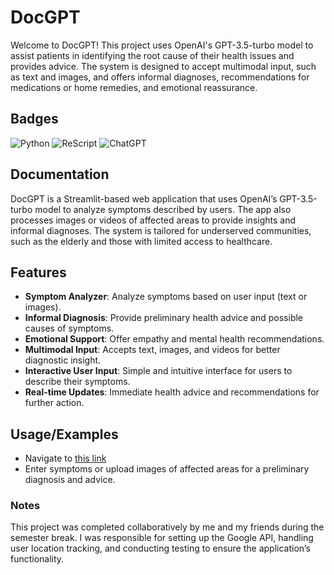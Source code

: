 
# DocGPT

Welcome to DocGPT! This project uses OpenAI's GPT-3.5-turbo model to assist patients in identifying the root cause of their health issues and provides advice. The system is designed to accept multimodal input, such as text and images, and offers informal diagnoses, recommendations for medications or home remedies, and emotional reassurance.


## Badges


![Python](https://img.shields.io/badge/python-3670A0?style=for-the-badge&logo=python&logoColor=ffdd54)
![ReScript](https://img.shields.io/badge/rescript-%2314162c?style=for-the-badge&logo=rescript&logoColor=e34c4c)
![ChatGPT](https://img.shields.io/badge/chatGPT-74aa9c?style=for-the-badge&logo=openai&logoColor=white)

## Documentation

DocGPT is a Streamlit-based web application that uses OpenAI’s GPT-3.5-turbo model to analyze symptoms described by users. The app also processes images or videos of affected areas to provide insights and informal diagnoses. The system is tailored for underserved communities, such as the elderly and those with limited access to healthcare.


## Features

- **Symptom Analyzer**: Analyze symptoms based on user input (text or images).
- **Informal Diagnosis**: Provide preliminary health advice and possible causes of symptoms.
- **Emotional Support**: Offer empathy and mental health recommendations.
- **Multimodal Input**: Accepts text, images, and videos for better diagnostic insight.
- **Interactive User Input**: Simple and intuitive interface for users to describe their symptoms.
- **Real-time Updates**: Immediate health advice and recommendations for further action.

## Usage/Examples
- Navigate to [this link]([https://mainpy-bdsvmuauaxpfpcpkd69boc.streamlit.app/](https://docgpt-ai.streamlit.app/))
- Enter symptoms or upload images of affected areas for a preliminary diagnosis and advice.

### Notes
This project was completed collaboratively by me and my friends during the semester break. I was responsible for setting up the Google API, handling user location tracking, and conducting testing to ensure the application’s functionality.
